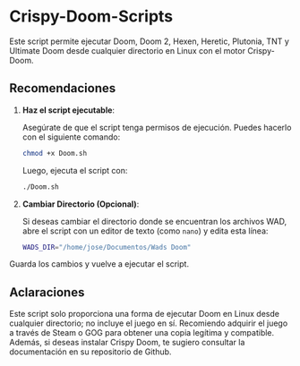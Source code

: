 # Crispy-Doom-Scripts

Este script permite ejecutar Doom, Doom 2, Hexen, Heretic, Plutonia, TNT y Ultimate Doom desde cualquier directorio en Linux con el motor Crispy-Doom.

## Recomendaciones

1. **Haz el script ejecutable**:

   Asegúrate de que el script tenga permisos de ejecución. Puedes hacerlo con el siguiente comando:

   ```bash
   chmod +x Doom.sh
   ```

   Luego, ejecuta el script con:

   ```bash
   ./Doom.sh
   ```

2. **Cambiar Directorio (Opcional)**:

   Si deseas cambiar el directorio donde se encuentran los archivos WAD, abre el script con un editor de texto (como `nano`) y edita esta línea:

   ```bash
   WADS_DIR="/home/jose/Documentos/Wads Doom"
   ```
   
  Guarda los cambios y vuelve a ejecutar el script.

## Aclaraciones

Este script solo proporciona una forma de ejecutar Doom en Linux desde cualquier directorio; no incluye el juego en sí. Recomiendo adquirir el juego a través de Steam o GOG para obtener una copia legítima y compatible. Además, si deseas instalar Crispy Doom, te sugiero consultar la documentación en su repositorio de Github.
